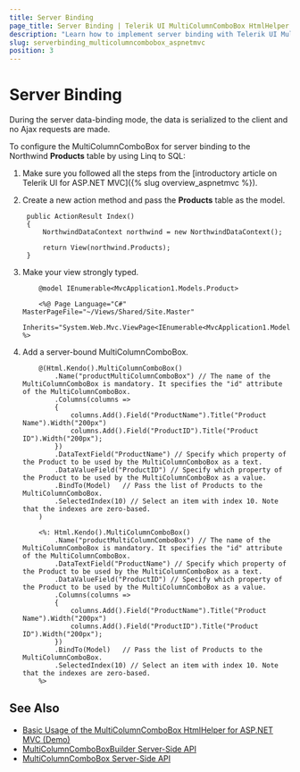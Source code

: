 ```yaml
---
title: Server Binding
page_title: Server Binding | Telerik UI MultiColumnComboBox HtmlHelper for ASP.NET MVC
description: "Learn how to implement server binding with Telerik UI MultiColumnComboBox HtmlHelper for ASP.NET MVC."
slug: serverbinding_multicolumncombobox_aspnetmvc
position: 3
---
```


# Server Binding

During the server data-binding mode, the data is serialized to the client and no Ajax requests are made.

To configure the MultiColumnComboBox for server binding to the Northwind **Products** table by using Linq to SQL:

1. Make sure you followed all the steps from the [introductory article on Telerik UI for ASP.NET MVC]({% slug overview_aspnetmvc %}).
1. Create a new action method and pass the **Products** table as the model.

        public ActionResult Index()
        {
            NorthwindDataContext northwind = new NorthwindDataContext();

            return View(northwind.Products);
        }

1. Make your view strongly typed.

    ```Razor
        @model IEnumerable<MvcApplication1.Models.Product>
    ```
    ```ASPX
        <%@ Page Language="C#" MasterPageFile="~/Views/Shared/Site.Master"
            Inherits="System.Web.Mvc.ViewPage<IEnumerable<MvcApplication1.Models.Product>>" %>
    ```

1.  Add a server-bound MultiColumnComboBox.

    ```Razor
        @(Html.Kendo().MultiColumnComboBox()
            .Name("productMultiColumnComboBox") // The name of the MultiColumnComboBox is mandatory. It specifies the "id" attribute of the MultiColumnComboBox.
            .Columns(columns =>
            {
                columns.Add().Field("ProductName").Title("Product Name").Width("200px")
                columns.Add().Field("ProductID").Title("Product ID").Width("200px");
            })
            .DataTextField("ProductName") // Specify which property of the Product to be used by the MultiColumnComboBox as a text.
            .DataValueField("ProductID") // Specify which property of the Product to be used by the MultiColumnComboBox as a value.
            .BindTo(Model)   // Pass the list of Products to the MultiColumnComboBox.
            .SelectedIndex(10) // Select an item with index 10. Note that the indexes are zero-based.
        )
    ```
    ```ASPX
        <%: Html.Kendo().MultiColumnComboBox()
            .Name("productMultiColumnComboBox") // The name of the MultiColumnComboBox is mandatory. It specifies the "id" attribute of the MultiColumnComboBox.
            .DataTextField("ProductName") // Specify which property of the Product to be used by the MultiColumnComboBox as a text.
            .DataValueField("ProductID") // Specify which property of the Product to be used by the MultiColumnComboBox as a value.
            .Columns(columns =>
            {
                columns.Add().Field("ProductName").Title("Product Name").Width("200px")
                columns.Add().Field("ProductID").Title("Product ID").Width("200px");
            })
            .BindTo(Model)   // Pass the list of Products to the MultiColumnComboBox.
            .SelectedIndex(10) // Select an item with index 10. Note that the indexes are zero-based.
        %>
    ```

## See Also

* [Basic Usage of the MultiColumnComboBox HtmlHelper for ASP.NET MVC (Demo)](https://demos.telerik.com/aspnet-mvc/multicolumncombobox/index)
* [MultiColumnComboBoxBuilder Server-Side API](http://docs.telerik.com/aspnet-mvc/api/Kendo.Mvc.UI.Fluent/MultiColumnComboBoxBuilder)
* [MultiColumnComboBox Server-Side API](/api/multicolumncombobox)
